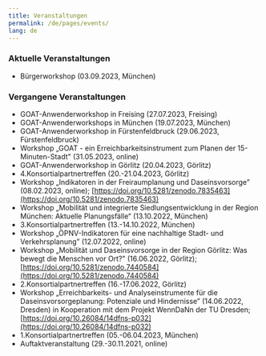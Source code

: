 ```yaml
---
title: Veranstaltungen
permalink: /de/pages/events/
lang: de
---
```

### Aktuelle Veranstaltungen 

- Bürgerworkshop (03.09.2023, München)

### Vergangene Veranstaltungen 

- GOAT-Anwenderworkshop in Freising (27.07.2023, Freising)
- GOAT-Anwenderworkshops in München (19.07.2023, München)
- GOAT-Anwenderworkshop in Fürstenfeldbruck (29.06.2023, Fürstenfeldbruck)
- Workshop „GOAT - ein Erreichbarkeitsinstrument zum Planen der 15-Minuten-Stadt" (31.05.2023, online)
- GOAT-Anwenderworkshop in Görlitz (20.04.2023, Görlitz) 
- 4.Konsortialpartnertreffen (20.-21.04.2023, Görlitz) 
- Workshop „Indikatoren in der Freiraumplanung und Daseinsvorsorge” (08.02.2023, online); [https://doi.org/10.5281/zenodo.7835463](https://doi.org/10.5281/zenodo.7835463) 
- Workshop „Mobilität und integrierte Siedlungsentwicklung in der Region München: Aktuelle Planungsfälle“ (13.10.2022, München) 
- 3.Konsortialpartnertreffen (13.-14.10.2022, München) 
- Workshop „ÖPNV-Indikatoren für eine nachhaltige Stadt- und Verkehrsplanung” (12.07.2022, online) 
- Workshop „Mobilität und Daseinsvorsorge in der Region Görlitz: Was bewegt die Menschen vor Ort?" (16.06.2022, Görlitz); [https://doi.org/10.5281/zenodo.7440584](https://doi.org/10.5281/zenodo.7440584) 
- 2.Konsortialpartnertreffen (16.-17.06.2022, Görlitz) 
- Workshop „Erreichbarkeits- und Analyseinstrumente für die Daseinsvorsorgeplanung: Potenziale und Hindernisse” (14.06.2022, Dresden) in Kooperation mit dem Projekt WennDaNn der TU Dresden; [https://doi.org/10.26084/14dfns-p032](https://doi.org/10.26084/14dfns-p032)
- 1.Konsortialpartnertreffen (05.-06.04.2023, München) 
- Auftaktveranstaltung (29.-30.11.2021, online) 


